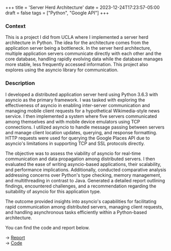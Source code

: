+++
title = 'Server Herd Architecture'
date = 2023-12-24T17:23:57-05:00
draft = false
tags = ["Python", "Google API"]
+++

### Context

This is a project I did from UCLA where I implemented a server herd architecture in Python. The idea for the architecture comes from the application server being a bottleneck. In the server herd architecture, multiple application servers communicate directly with each other and the core database, handling rapidly evolving data while the database manages more stable, less frequently accessed information. This project also explores using the asyncio library for communication.

### Description

I developed a distributed application server herd using Python 3.6.3 with asyncio as the primary framework. I was tasked with exploring the effectiveness of asyncio in enabling inter-server communication and managing mobile client requests for a hypothetical Wikimedia-style news service. I then implemented a system where five servers communicated among themselves and with mobile device emulators using TCP connections. I utilized asyncio to handle message passing between servers and manage client location updates, querying, and response formatting. HTTP requests were used for querying the Google Places API due to asyncio's limitations in supporting TCP and SSL protocols directly.

The objective was to assess the viability of asyncio for real-time communication and data propagation among distributed servers. I then evaluated the ease of writing asyncio-based applications, their scalability, and performance implications. Additionally, conducted comparative analysis addressing concerns over Python's type checking, memory management, and multithreading in contrast to Java. Generated a detailed report outlining findings, encountered challenges, and a recommendation regarding the suitability of asyncio for this application type.

The outcome provided insights into asyncio's capabilities for facilitating rapid communication among distributed servers, managing client requests, and handling asynchronous tasks efficiently within a Python-based architecture.

You can find the code and report below.

-> [Report](../assets/server-herd-report.pdf) \
-> [Code](https://github.com/akhoshrozeh/server-herd-architecture/blob/main/server.py)